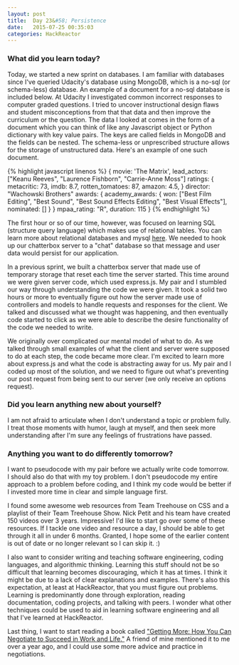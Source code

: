 ```yaml
---
layout: post
title:  Day 23&#58; Persistence
date:   2015-07-25 00:35:03
categories: HackReactor
---
```



### What did you learn today?

Today, we started a new sprint on databases. I am familiar with databases since I've queried Udacity's database using MongoDB, which is a no-sql (or schema-less) database. An example of a document for a no-sql database is included below. At Udacity I investigated common incorrect responses to computer graded questions. I tried to uncover instructional design flaws and student misconceptions from that that data and then improve the curriculum or the question. The data I looked at comes in the form of a document which you can think of like any Javascript object or Python dictionary with key value pairs. The keys are called fields in MongoDB and the fields can be nested. The schema-less or unprescribed structure allows for the storage of unstructured data. Here's an example of one such document.


{% highlight javascript linenos %}
{
  movie: 'The Matrix',
  lead_actors: ["Keanu Reeves", "Laurence Fishborn", "Carrie-Anne Moss"]
  ratings: {
    metacritic: 73,
    imdb: 8.7,
    rotten_tomatoes: 87,
    amazon: 4.5,
  }
  director: "Wachowski Brothers"
  awards: {
    academy_awards: {
      won: ["Best Film Editing", "Best Sound", "Best Sound Effects Editing", "Best Visual Effects"],
      nominated: []
    }
  }
  mpaa_rating: "R",
  duration: 115
}
{% endhighlight %}


The first hour or so of our time, however, was focused on learning SQL (structure query language) which makes use of relational tables. You can learn more about relational databases and mysql [here](http://www.sitepoint.com/getting-started-mysql/). We needed to hook up our chatterbox server to a "chat" database so that message and user data would persist for our application.

In a previous sprint, we built a chatterbox server that made use of temporary storage that reset each time the server started. This time around we were given server code, which used express.js. My pair and I stumbled our way through understanding the code we were given. It took a solid two hours or more to eventually figure out how the server made use of controllers and models to handle requests and responses for the client. We talked and discussed what we thought was happening, and then eventually code started to click as we were able to describe the desire functionality of the code we needed to write.

We originally over complicated our mental model of what to do. As we talked through small examples of what the client and server were supposed to do at each step, the code became more clear. I'm excited to learn more about express.js and what the code is abstracting away for us. My pair and I coded up most of the solution, and we need to figure out what's preventing our post request from being sent to our server (we only receive an options request).


### Did you learn anything new about yourself?

I am not afraid to articulate when I don't understand a topic or problem fully. I treat those moments with humor, laugh at myself, and then seek more understanding after I'm sure any feelings of frustrations have passed.

### Anything you want to do differently tomorrow?

I want to pseudocode with my pair before we actually write code tomorrow. I should also do that with my toy problem. I don't pseudocode my entire approach to a problem before coding, and I think my code would be better if I invested more time in clear and simple language first.

I found some awesome web resources from Team Treehouse on CSS and a playlist of their Team Treehouse Show. Nick Petit and his team have created 150 videos over 3 years. Impressive! I'd like to start go over some of these resources. If I tackle one video and resource a day, I should be able to get through it all in under 6 months. Granted, I hope some of the earlier content is out of date or no longer relevant so I can skip it. :)

I also want to consider writing and teaching software engineering, coding languages, and algorithmic thinking. Learning this stuff should not be so difficult that learning becomes discouraging, which it has at times. I think it might be due to a lack of clear explanations and examples. There's also this expectation, at least at HackReactor, that you must figure out problems. Learning is predominantly done through exploration, reading documentation, coding projects, and talking with peers. I wonder what other techniques could be used to aid in learning software engineering and all that I've learned at HackReactor.

Last thing, I want to start reading a book called ["Getting More: How You Can Negotiate to Succeed in Work and Life."](http://www.gettingmore.com) A friend of mine mentioned it to me over a year ago, and I could use some more advice and practice in negotiations.

